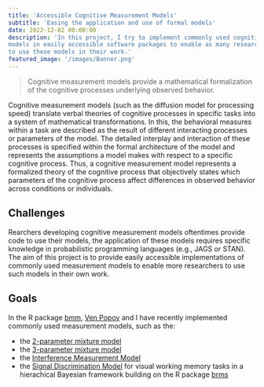 ```yaml
---
title: 'Accessible Cognitive Measurement Models'
subtitle: 'Easing the application and use of formal models'
date: 2022-12-02 00:00:00
description: 'In this project, I try to implement commonly used cognitive Measurement
models in easily accessible software packages to enable as many researchers as possible
to use these models in their work.'
featured_image: '/images/Banner.png'
---
```


> Cognitive measurement models provide a mathematical formalization of the cognitive processes underlying observed behavior.

Cognitive measurement models (such as the diffusion model for processing speed) translate verbal theories of cognitive processes in specific tasks into a system of mathematical transformations. In this, the behavioral measures within a task are described as the result of different interacting processes or parameters of the model. The detailed interplay and interaction of these processes is specified within the formal architecture of the model and represents the assumptions a model makes with respect to a specific cognitive process. Thus, a cognitive measurement model represents a formalized theory of the cognitive process that objectively states which parameters of the cognitive process affect differences in observed behavior across conditions or individuals.

## Challenges

Rearchers developing cognitive measurement models oftentimes provide code to use their models, the application of these models requires specific knowledge in probabilistic programming languages (e.g., JAGS or STAN). The aim of this project is to provide easily accessible implementations of commonly used measurement models to enable more researchers to use such models in their own work.

## Goals  

In the R package [bmm](https://venpopov.github.io/bmm/), [Ven Popov](https://venpopov.com) and I have recently implemented commonly used measurement models, such as the:
- the [2-parameter mixture model](http://dx.doi.org/10.1038/nature06860)
- the [3-parameter mixture model](https://doi.org/10.1167/9.10.7)
- the [Interference Measurement Model](https://doi.org/10.1167/17.5.11)
- the [Signal Discrimination Model](http://doi.org/10.1037/rev0000328) 
for visual working memory tasks in a hierachical Bayesian framework building on the R package [brms](https://paul-buerkner.github.io/brms/)
